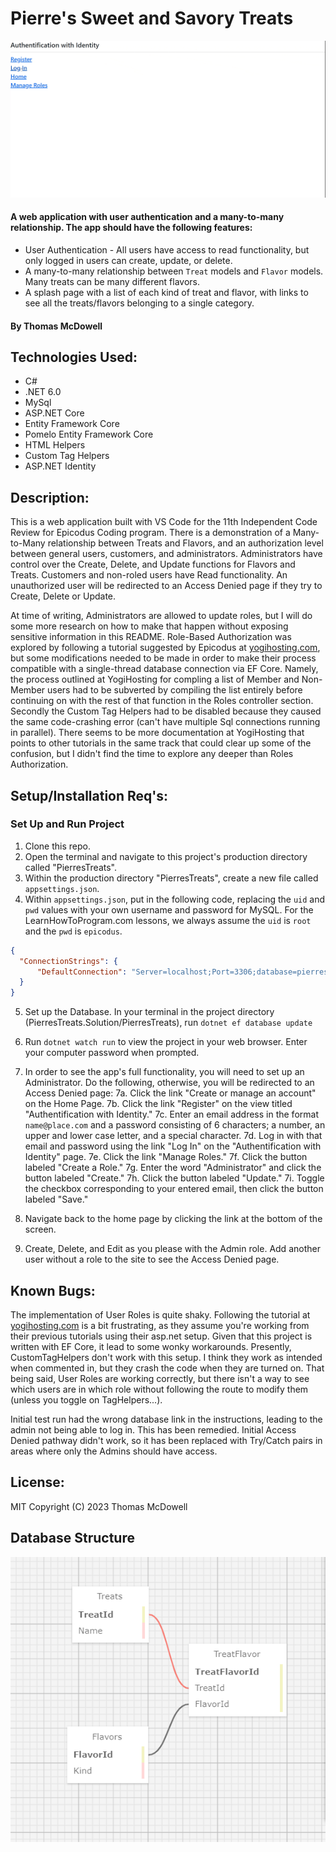# Pierre's Sweet and Savory Treats


![gif of login process](./PierresTreats/wwwroot/img/Login.gif)


#### A web application with user authentication and a many-to-many relationship. The app should have the following features:
* User Authentication - All users have access to read functionality, but only logged in users can create, update, or delete.
* A many-to-many relationship between ```Treat``` models and ```Flavor``` models. Many treats can be many different flavors.
* A splash page with a list of each kind of treat and flavor, with links to see all the treats/flavors belonging to a single category.

#### By Thomas McDowell  

## Technologies Used:
* C#
* .NET 6.0
* MySql
* ASP.NET Core
* Entity Framework Core
* Pomelo Entity Framework Core
* HTML Helpers
* Custom Tag Helpers
* ASP.NET Identity

## Description:
This is a web application built with VS Code for the 11th Independent Code Review for Epicodus Coding program. There is a demonstration of a Many-to-Many relationship between Treats and Flavors, and an authorization level between general users, customers, and administrators. Administrators have control over the Create, Delete, and Update functions for Flavors and Treats. Customers and non-roled users have Read functionality. An unauthorized user will be redirected to an Access Denied page if they try to Create, Delete or Update.

At time of writing, Administrators are allowed to update roles, but I will do some more research on how to make that happen without exposing sensitive information in this README. Role-Based Authorization was explored by following a tutorial suggested by Epicodus at [yogihosting.com](https://yogihosting.com/aspnet-core-identity-roles/), but some modifications needed to be made in order to make their process compatible with a single-thread database connection via EF Core. Namely, the process outlined at YogiHosting for compling a list of Member and Non-Member users had to be subverted by compiling the list entirely before continuing on with the rest of that function in the Roles controller section. Secondly the Custom Tag Helpers had to be disabled because they caused the same code-crashing error (can't have multiple Sql connections running in parallel). There seems to be more documentation at YogiHosting that points to other tutorials in the same track that could clear up some of the confusion, but I didn't find the time to explore any deeper than Roles Authorization.

## Setup/Installation Req's:

### Set Up and Run Project
1. Clone this repo.
2. Open the terminal and navigate to this project's production directory called "PierresTreats". 
3. Within the production directory "PierresTreats", create a new file called `appsettings.json`.
4. Within `appsettings.json`, put in the following code, replacing the `uid` and `pwd` values with your own username and password for MySQL. For the LearnHowToProgram.com lessons, we always assume the `uid` is `root` and the `pwd` is `epicodus`.

```json
{
  "ConnectionStrings": {
      "DefaultConnection": "Server=localhost;Port=3306;database=pierres_treats;uid=[YOUR SQL USERNAME];pwd=[YOUR SQL PASSWORD];"
  }
}
```

5. Set up the Database. In your terminal in the project directory (PierresTreats.Solution/PierresTreats), run ```dotnet ef database update```

6. Run ```dotnet watch run``` to view the project in your web browser. Enter your computer password when prompted.

7. In order to see the app's full functionality, you will need to set up an Administrator. Do the following, otherwise, you will be redirected to an Access Denied page:
    7a.  Click the link "Create or manage an account" on the Home Page.
    7b.  Click the link "Register" on the view titled "Authentification with Identity."
    7c.  Enter an email address in the format ```name@place.com``` and a password consisting of 6 characters; a number, an upper and lower case letter, and a special character.
    7d.  Log in with that email and password using the link "Log In" on the "Authentification with Identity" page.
    7e.  Click the link "Manage Roles."
    7f.  Click the button labeled "Create a Role."
    7g.  Enter the word "Administrator" and click the button labeled "Create."
    7h.  Click the button labeled "Update."
    7i.  Toggle the checkbox corresponding to your entered email, then click the button labeled "Save."
   
9. Navigate back to the home page by clicking the link at the bottom of the screen.
10. Create, Delete, and Edit as you please with the Admin role. Add another user without a role to the site to see the Access Denied page.


## Known Bugs:
The implementation of User Roles is quite shaky. Following the tutorial at [yogihosting.com](https://yogihosting.com/aspnet-core-identity-roles/) is a bit frustrating, as they assume you're working from their previous tutorials using their asp.net setup. Given that this project is written with EF Core, it lead to some wonky workarounds. Presently, CustomTagHelpers don't work with this setup. I think they work as intended when commented in, but they crash the code when they are turned on. That being said, User Roles are working correctly, but there isn't a way to see which users are in which role without following the route to modify them (unless you toggle on TagHelpers...).

Initial test run had the wrong database link in the instructions, leading to the admin not being able to log in. This has been remedied. Initial Access Denied pathway didn't work, so it has been replaced with Try/Catch pairs in areas where only the Admins should have access.

## License:
MIT Copyright (C) 2023 Thomas McDowell

## Database Structure
![image of schema connections](./PierresTreats/wwwroot/img/Database_PierresTreats.png)
